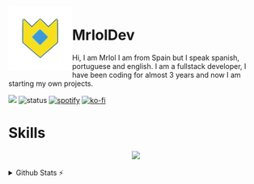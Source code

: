 <img align='left' src='./assets/logo.gif' width='25%' heigh="35%">

# MrlolDev

Hi, I am Mrlol I am from Spain but I speak spanish, portuguese and english. I am a fullstack developer, I have been coding for almost 3 years and now I am starting my own projects.

![](https://komarev.com/ghpvc/?username=MrlolGFX&color=2062af&label=Profile+views)
![status](https://nocache.advaith.workers.dev?url=https://img.shields.io/endpoint?url=https://dev.discordprofiles.me/api/badge/status/530102778408861706?simple=true)
[![spotify](https://nocache.advaith.workers.dev?url=https://img.shields.io/endpoint?url=https://dev.discordprofiles.me/api/badge/spotify/530102778408861706)](https://dev.discordprofiles.me/openspotify/530102778408861706)
[![ko-fi](https://ko-fi.com/img/githubbutton_sm.svg)](https://ko-fi.com/U7U5H70V5)

# Skills
<p align="center">
<img src="https://skillicons.dev/icons?i=js,ts,vercel,vscode,nodejs,nextjs,react,nuxtjs,tailwind,md,discord,git,github,githubactions,linux,docker,nginx,html,css,sass,cloudflare,mongodb,mysql,postgres,redis,sqlite,supabase,sequelize,astro,express,bash,powershell,electron,boostrap,ps&theme=dark"
</p>
 
 <details>
  <summary>Github Stats ⚡</summary>
  
  <a href="#">![Github stats](https://github-readme-stats.vercel.app/api?username=MrlolDev&theme=transparent&count_private=true&hide_border=true&line_height=20)</a>
  <a href="#">![Top Langs](https://github-readme-stats.vercel.app/api/top-langs/?username=MrlolDev&layout=compact&theme=transparent&count_private=true&hide_border=true)</a>
</details>

